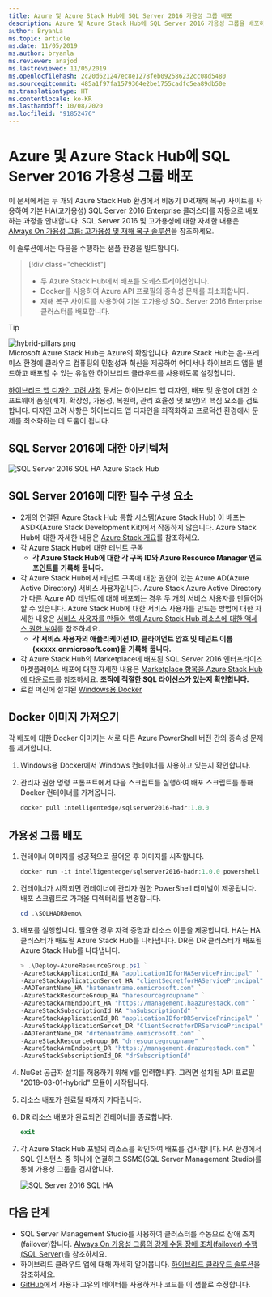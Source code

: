 ```yaml
---
title: Azure 및 Azure Stack Hub에 SQL Server 2016 가용성 그룹 배포
description: Azure 및 Azure Stack Hub에 SQL Server 2016 가용성 그룹을 배포하는 방법에 대해 알아봅니다.
author: BryanLa
ms.topic: article
ms.date: 11/05/2019
ms.author: bryanla
ms.reviewer: anajod
ms.lastreviewed: 11/05/2019
ms.openlocfilehash: 2c20d621247ec8e1278feb092586232cc08d5480
ms.sourcegitcommit: 485a1f97fa1579364e2be1755cadfc5ea89db50e
ms.translationtype: HT
ms.contentlocale: ko-KR
ms.lasthandoff: 10/08/2020
ms.locfileid: "91852476"
---
```

# <a name="deploy-a-sql-server-2016-availability-group-to-azure-and-azure-stack-hub"></a>Azure 및 Azure Stack Hub에 SQL Server 2016 가용성 그룹 배포

이 문서에서는 두 개의 Azure Stack Hub 환경에서 비동기 DR(재해 복구) 사이트를 사용하여 기본 HA(고가용성) SQL Server 2016 Enterprise 클러스터를 자동으로 배포하는 과정을 안내합니다. SQL Server 2016 및 고가용성에 대한 자세한 내용은 [Always On 가용성 그룹: 고가용성 및 재해 복구 솔루션](/sql/database-engine/availability-groups/windows/always-on-availability-groups-sql-server?view=sql-server-2016)을 참조하세요.

이 솔루션에서는 다음을 수행하는 샘플 환경을 빌드합니다.

> [!div class="checklist"]
> - 두 Azure Stack Hub에서 배포를 오케스트레이션합니다.
> - Docker를 사용하여 Azure API 프로필의 종속성 문제를 최소화합니다.
> - 재해 복구 사이트를 사용하여 기본 고가용성 SQL Server 2016 Enterprise 클러스터를 배포합니다.

> [!Tip]  
> ![hybrid-pillars.png](./media/solution-deployment-guide-cross-cloud-scaling/hybrid-pillars.png)  
> Microsoft Azure Stack Hub는 Azure의 확장입니다. Azure Stack Hub는 온-프레미스 환경에 클라우드 컴퓨팅의 민첩성과 혁신을 제공하여 어디서나 하이브리드 앱을 빌드하고 배포할 수 있는 유일한 하이브리드 클라우드를 사용하도록 설정합니다.  
> 
> [하이브리드 앱 디자인 고려 사항](overview-app-design-considerations.md) 문서는 하이브리드 앱 디자인, 배포 및 운영에 대한 소프트웨어 품질(배치, 확장성, 가용성, 복원력, 관리 효율성 및 보안)의 핵심 요소를 검토합니다. 디자인 고려 사항은 하이브리드 앱 디자인을 최적화하고 프로덕션 환경에서 문제를 최소화하는 데 도움이 됩니다.

## <a name="architecture-for-sql-server-2016"></a>SQL Server 2016에 대한 아키텍처

![SQL Server 2016 SQL HA Azure Stack Hub](media/solution-deployment-guide-sql-ha/image1.png)

## <a name="prerequisites-for-sql-server-2016"></a>SQL Server 2016에 대한 필수 구성 요소

- 2개의 연결된 Azure Stack Hub 통합 시스템(Azure Stack Hub) 이 배포는 ASDK(Azure Stack Development Kit)에서 작동하지 않습니다. Azure Stack Hub에 대한 자세한 내용은 [Azure Stack 개요](https://azure.microsoft.com/overview/azure-stack/)를 참조하세요.
- 각 Azure Stack Hub에 대한 테넌트 구독
  - **각 Azure Stack Hub에 대한 각 구독 ID와 Azure Resource Manager 엔드포인트를 기록해 둡니다.**
- 각 Azure Stack Hub에서 테넌트 구독에 대한 권한이 있는 Azure AD(Azure Active Directory) 서비스 사용자입니다. Azure Stack Azure Active Directory가 다른 Azure AD 테넌트에 대해 배포되는 경우 두 개의 서비스 사용자를 만들어야 할 수 있습니다. Azure Stack Hub에 대한 서비스 사용자를 만드는 방법에 대한 자세한 내용은 [서비스 사용자를 만들어 앱에 Azure Stack Hub 리소스에 대한 액세스 권한 부여](/azure-stack/user/azure-stack-create-service-principals)를 참조하세요.
  - **각 서비스 사용자의 애플리케이션 ID, 클라이언트 암호 및 테넌트 이름(xxxxx.onmicrosoft.com)을 기록해 둡니다.**
- 각 Azure Stack Hub의 Marketplace에 배포된 SQL Server 2016 엔터프라이즈 마켓플레이스 배포에 대한 자세한 내용은 [Marketplace 항목을 Azure Stack Hub에 다운로드](/azure-stack/operator/azure-stack-download-azure-marketplace-item)를 참조하세요.
    **조직에 적절한 SQL 라이선스가 있는지 확인합니다.**
- 로컬 머신에 설치된 [Windows용 Docker](https://docs.docker.com/docker-for-windows/)

## <a name="get-the-docker-image"></a>Docker 이미지 가져오기

각 배포에 대한 Docker 이미지는 서로 다른 Azure PowerShell 버전 간의 종속성 문제를 제거합니다.

1. Windows용 Docker에서 Windows 컨테이너를 사용하고 있는지 확인합니다.
2. 관리자 권한 명령 프롬프트에서 다음 스크립트를 실행하여 배포 스크립트를 통해 Docker 컨테이너를 가져옵니다.

    ```powershell  
    docker pull intelligentedge/sqlserver2016-hadr:1.0.0
    ```

## <a name="deploy-the-availability-group"></a>가용성 그룹 배포

1. 컨테이너 이미지를 성공적으로 끌어온 후 이미지를 시작합니다.

      ```powershell  
      docker run -it intelligentedge/sqlserver2016-hadr:1.0.0 powershell
      ```

2. 컨테이너가 시작되면 컨테이너에 관리자 권한 PowerShell 터미널이 제공됩니다. 배포 스크립트로 가져올 디렉터리를 변경합니다.

      ```powershell  
      cd .\SQLHADRDemo\
      ```

3. 배포를 실행합니다. 필요한 경우 자격 증명과 리소스 이름을 제공합니다. HA는 HA 클러스터가 배포될 Azure Stack Hub를 나타냅니다. DR은 DR 클러스터가 배포될 Azure Stack Hub를 나타냅니다.

      ```powershell
      > .\Deploy-AzureResourceGroup.ps1 `
      -AzureStackApplicationId_HA "applicationIDforHAServicePrincipal" `
      -AzureStackApplicationSercet_HA "clientSecretforHAServicePrincipal" `
      -AADTenantName_HA "hatenantname.onmicrosoft.com" `
      -AzureStackResourceGroup_HA "haresourcegroupname" `
      -AzureStackArmEndpoint_HA "https://management.haazurestack.com" `
      -AzureStackSubscriptionId_HA "haSubscriptionId" `
      -AzureStackApplicationId_DR "applicationIDforDRServicePrincipal" `
      -AzureStackApplicationSercet_DR "ClientSecretforDRServicePrincipal" `
      -AADTenantName_DR "drtenantname.onmicrosoft.com" `
      -AzureStackResourceGroup_DR "drresourcegroupname" `
      -AzureStackArmEndpoint_DR "https://management.drazurestack.com" `
      -AzureStackSubscriptionId_DR "drSubscriptionId"
      ```

4. NuGet 공급자 설치를 허용하기 위해 `Y`를 입력합니다. 그러면 설치될 API 프로필 "2018-03-01-hybrid" 모듈이 시작됩니다.

5. 리소스 배포가 완료될 때까지 기다립니다.

6. DR 리소스 배포가 완료되면 컨테이너를 종료합니다.

      ```powershell
      exit
      ```

7. 각 Azure Stack Hub 포털의 리소스를 확인하여 배포를 검사합니다. HA 환경에서 SQL 인스턴스 중 하나에 연결하고 SSMS(SQL Server Management Studio)를 통해 가용성 그룹을 검사합니다.

    ![SQL Server 2016 SQL HA](media/solution-deployment-guide-sql-ha/image2.png)

## <a name="next-steps"></a>다음 단계

- SQL Server Management Studio를 사용하여 클러스터를 수동으로 장애 조치(failover)합니다. [Always On 가용성 그룹의 강제 수동 장애 조치(failover) 수행(SQL Server)](/sql/database-engine/availability-groups/windows/perform-a-forced-manual-failover-of-an-availability-group-sql-server?view=sql-server-2017)을 참조하세요.
- 하이브리드 클라우드 앱에 대해 자세히 알아봅니다. [하이브리드 클라우드 솔루션](/azure-stack/user/)을 참조하세요.
- [GitHub](https://github.com/Azure-Samples/azure-intelligent-edge-patterns)에서 사용자 고유의 데이터를 사용하거나 코드를 이 샘플로 수정합니다.